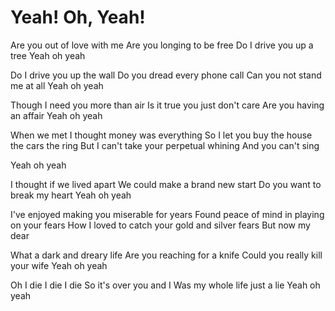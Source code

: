 # Yeah! Oh, Yeah!

Are you out of love with me
Are you longing to be free
Do I drive you up a tree
Yeah oh yeah

Do I drive you up the wall
Do you dread every phone call
Can you not stand me at all
Yeah oh yeah

Though I need you more than air
Is it true you just don't care
Are you having an affair
Yeah oh yeah

When we met I thought money was everything
So I let you buy the house the cars the ring
But I can't take your perpetual whining
And you can't sing

Yeah oh yeah

I thought if we lived apart
We could make a brand new start
Do you want to break my heart
Yeah oh yeah

I've enjoyed making you miserable for years
Found peace of mind in playing on your fears
How I loved to catch your gold and silver fears
But now my dear

What a dark and dreary life
Are you reaching for a knife
Could you really kill your wife
Yeah oh yeah

Oh I die I die I die
So it's over you and I
Was my whole life just a lie
Yeah oh yeah
